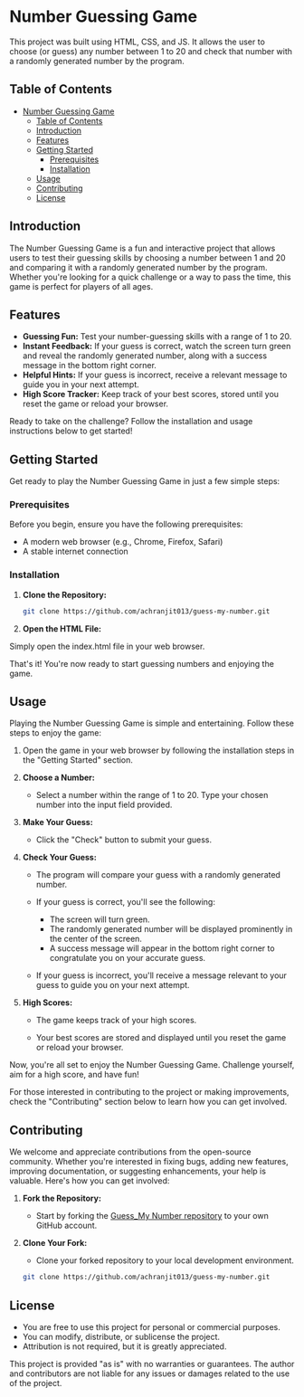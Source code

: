 # Number Guessing Game

This project was built using HTML, CSS, and JS. It allows the user to choose (or guess) any number between 1 to 20 and check that number with a randomly generated number by the program.

## Table of Contents

- [Number Guessing Game](#project-name)
  - [Table of Contents](#table-of-contents)
  - [Introduction](#introduction)
  - [Features](#features)
  - [Getting Started](#getting-started)
    - [Prerequisites](#prerequisites)
    - [Installation](#installation)
  - [Usage](#usage)
  - [Contributing](#contributing)
  - [License](#license)

## Introduction

The Number Guessing Game is a fun and interactive project that allows users to test their guessing skills by choosing a number between 1 and 20 and comparing it with a randomly generated number by the program. Whether you're looking for a quick challenge or a way to pass the time, this game is perfect for players of all ages.

## Features

- **Guessing Fun:** Test your number-guessing skills with a range of 1 to 20.
- **Instant Feedback:** If your guess is correct, watch the screen turn green and reveal the randomly generated number, along with a success message in the bottom right corner.
- **Helpful Hints:** If your guess is incorrect, receive a relevant message to guide you in your next attempt.
- **High Score Tracker:** Keep track of your best scores, stored until you reset the game or reload your browser.

Ready to take on the challenge? Follow the installation and usage instructions below to get started!

## Getting Started

Get ready to play the Number Guessing Game in just a few simple steps:

### Prerequisites

Before you begin, ensure you have the following prerequisites:

- A modern web browser (e.g., Chrome, Firefox, Safari)
- A stable internet connection

### Installation

1. **Clone the Repository:**

   ```bash
   git clone https://github.com/achranjit013/guess-my-number.git

2. **Open the HTML File:**

Simply open the index.html file in your web browser.

That's it! You're now ready to start guessing numbers and enjoying the game.

## Usage

Playing the Number Guessing Game is simple and entertaining. Follow these steps to enjoy the game:

1. Open the game in your web browser by following the installation steps in the "Getting Started" section.

2. **Choose a Number:**

   - Select a number within the range of 1 to 20. Type your chosen number into the input field provided.

3. **Make Your Guess:**

   - Click the "Check" button to submit your guess.

4. **Check Your Guess:**

   - The program will compare your guess with a randomly generated number.
   
   - If your guess is correct, you'll see the following:
     - The screen will turn green.
     - The randomly generated number will be displayed prominently in the center of the screen.
     - A success message will appear in the bottom right corner to congratulate you on your accurate guess.

   - If your guess is incorrect, you'll receive a message relevant to your guess to guide you on your next attempt.

5. **High Scores:**

   - The game keeps track of your high scores.
   
   - Your best scores are stored and displayed until you reset the game or reload your browser.

Now, you're all set to enjoy the Number Guessing Game. Challenge yourself, aim for a high score, and have fun!

For those interested in contributing to the project or making improvements, check the "Contributing" section below to learn how you can get involved.

## Contributing

We welcome and appreciate contributions from the open-source community. Whether you're interested in fixing bugs, adding new features, improving documentation, or suggesting enhancements, your help is valuable. Here's how you can get involved:

1. **Fork the Repository:**

   - Start by forking the [Guess_My Number repository](https://github.com/achranjit013/guess-my-number) to your own GitHub account.

2. **Clone Your Fork:**

   - Clone your forked repository to your local development environment.

   ```bash
   git clone https://github.com/achranjit013/guess-my-number.git


## License

- You are free to use this project for personal or commercial purposes.
- You can modify, distribute, or sublicense the project.
- Attribution is not required, but it is greatly appreciated.

This project is provided "as is" with no warranties or guarantees. The author and contributors are not liable for any issues or damages related to the use of the project.

